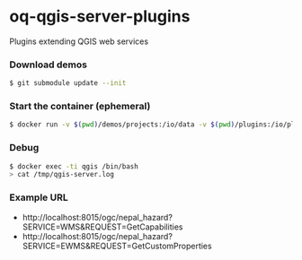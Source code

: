 # oq-qgis-server-plugins

Plugins extending QGIS web services

### Download demos

```bash
$ git submodule update --init
```

### Start the container (ephemeral)

```bash
$ docker run -v $(pwd)/demos/projects:/io/data -v $(pwd)/plugins:/io/plugins --name qgis --rm -ti -p 8015:80 openquake/qgis-server:stable
```

### Debug

```bash
$ docker exec -ti qgis /bin/bash
> cat /tmp/qgis-server.log
```

### Example URL

- http://localhost:8015/ogc/nepal_hazard?SERVICE=WMS&REQUEST=GetCapabilities
- http://localhost:8015/ogc/nepal_hazard?SERVICE=EWMS&REQUEST=GetCustomProperties
